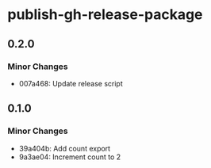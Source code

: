 # publish-gh-release-package

## 0.2.0

### Minor Changes

- 007a468: Update release script

## 0.1.0

### Minor Changes

- 39a404b: Add count export
- 9a3ae04: Increment count to 2
